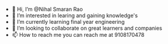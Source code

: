 - 👋 Hi, I’m @Nihal Smaran Rao 
- 👀 I’m interested in learing and gaining knowledge's
- 🌱 I’m currently learning final year engineering 
- 💞️ I’m looking to collaborate on great learners and companies 
- 📫 How to reach me you can reach me at 9108170478

<!---
Nihal26/Nihal26 is a ✨ special ✨ repository because its `README.md` (this file) appears on your GitHub profile.
You can click the Preview link to take a look at your changes.
--->
